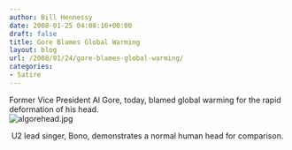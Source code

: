 ```yaml
---
author: Bill Hennessy
date: 2008-01-25 04:08:16+00:00
draft: false
title: Gore Blames Global Warming
layout: blog
url: /2008/01/24/gore-blames-global-warming/
categories:
- Satire
---
```


Former Vice President Al Gore, today, blamed global warming for the rapid deformation of his head.  
![algorehead.jpg](https://hennessysview.com/wp-content/uploads/2008/01/algorehead.jpg)
  
 U2 lead singer, Bono, demonstrates a normal human head for comparison. 
